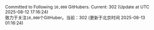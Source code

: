 Committed to Following `10,000` GitHubers. Current: <!-- FOLLOWING_COUNT -->302<!-- FOLLOWING_COUNT --> (Update at UTC <!-- LAST_UPDATED -->2025-08-12 17:16:24<!-- LAST_UPDATED -->)<br>
致力于关注`10,000`个GitHuber。当前：<!-- FOLLOWING_COUNT -->302<!-- FOLLOWING_COUNT --> (更新于北京时间 <!-- LAST_UPDATED_CST -->2025-08-13 01:16:24<!-- LAST_UPDATED_CST -->)
